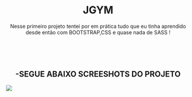 <h1 align="center"> JGYM </h1> </center>
<p align="center">Nesse primeiro projeto tentei por em prática tudo que eu tinha aprendido desde então com BOOTSTRAP,CSS e quase nada de SASS ! </p>
</br>
</br>
</br>
 <h2 align="center"><b>-SEGUE ABAIXO SCREESHOTS DO PROJETO</b></h2>
<img src= "https://user-images.githubusercontent.com/61383712/88487078-8c87c080-cf58-11ea-9014-b273a1c3cb62.pn"/>

